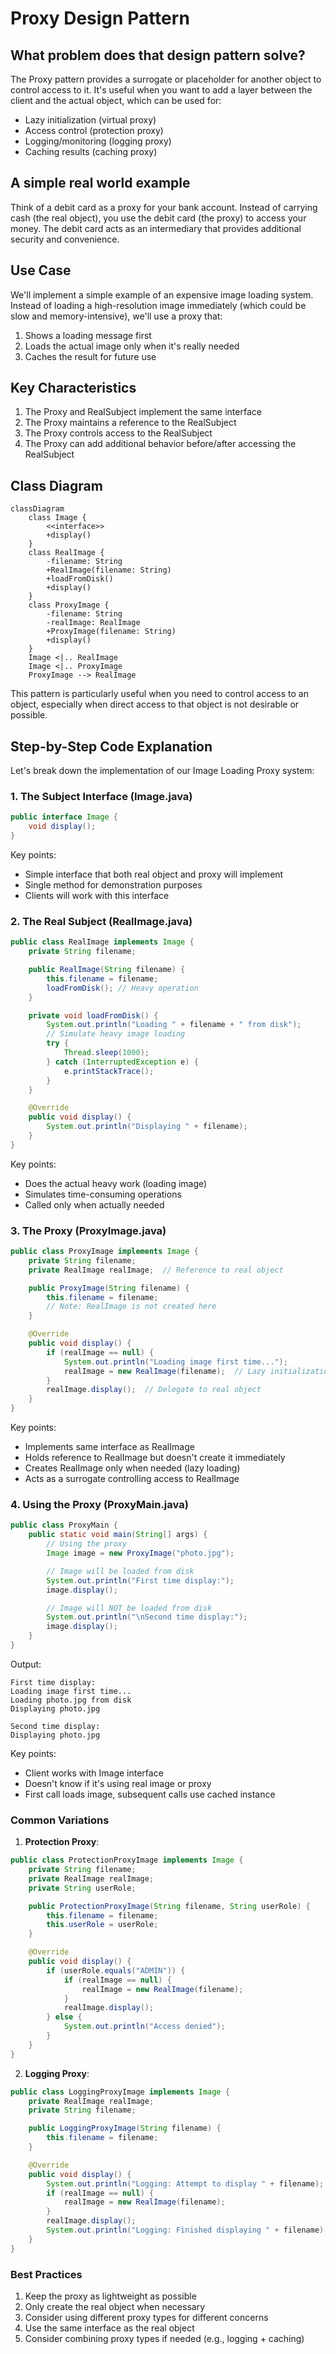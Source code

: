 # Proxy Design Pattern

## What problem does that design pattern solve?
The Proxy pattern provides a surrogate or placeholder for another object to control access to it. It's useful when you want to add a layer between the client and the actual object, which can be used for:
- Lazy initialization (virtual proxy)
- Access control (protection proxy)
- Logging/monitoring (logging proxy)
- Caching results (caching proxy)

## A simple real world example
Think of a debit card as a proxy for your bank account. Instead of carrying cash (the real object), you use the debit card (the proxy) to access your money. The debit card acts as an intermediary that provides additional security and convenience.

## Use Case
We'll implement a simple example of an expensive image loading system. Instead of loading a high-resolution image immediately (which could be slow and memory-intensive), we'll use a proxy that:
1. Shows a loading message first
2. Loads the actual image only when it's really needed
3. Caches the result for future use

## Key Characteristics
1. The Proxy and RealSubject implement the same interface
2. The Proxy maintains a reference to the RealSubject
3. The Proxy controls access to the RealSubject
4. The Proxy can add additional behavior before/after accessing the RealSubject

## Class Diagram
```mermaid
classDiagram
    class Image {
        <<interface>>
        +display()
    }
    class RealImage {
        -filename: String
        +RealImage(filename: String)
        +loadFromDisk()
        +display()
    }
    class ProxyImage {
        -filename: String
        -realImage: RealImage
        +ProxyImage(filename: String)
        +display()
    }
    Image <|.. RealImage
    Image <|.. ProxyImage
    ProxyImage --> RealImage
```

This pattern is particularly useful when you need to control access to an object, especially when direct access to that object is not desirable or possible.

## Step-by-Step Code Explanation

Let's break down the implementation of our Image Loading Proxy system:

### 1. The Subject Interface (Image.java)
```java
public interface Image {
    void display();
}
```
Key points:
- Simple interface that both real object and proxy will implement
- Single method for demonstration purposes
- Clients will work with this interface

### 2. The Real Subject (RealImage.java)
```java
public class RealImage implements Image {
    private String filename;

    public RealImage(String filename) {
        this.filename = filename;
        loadFromDisk(); // Heavy operation
    }

    private void loadFromDisk() {
        System.out.println("Loading " + filename + " from disk");
        // Simulate heavy image loading
        try {
            Thread.sleep(1000);
        } catch (InterruptedException e) {
            e.printStackTrace();
        }
    }

    @Override
    public void display() {
        System.out.println("Displaying " + filename);
    }
}
```
Key points:
- Does the actual heavy work (loading image)
- Simulates time-consuming operations
- Called only when actually needed

### 3. The Proxy (ProxyImage.java)
```java
public class ProxyImage implements Image {
    private String filename;
    private RealImage realImage;  // Reference to real object

    public ProxyImage(String filename) {
        this.filename = filename;
        // Note: RealImage is not created here
    }

    @Override
    public void display() {
        if (realImage == null) {
            System.out.println("Loading image first time...");
            realImage = new RealImage(filename);  // Lazy initialization
        }
        realImage.display();  // Delegate to real object
    }
}
```
Key points:
- Implements same interface as RealImage
- Holds reference to RealImage but doesn't create it immediately
- Creates RealImage only when needed (lazy loading)
- Acts as a surrogate controlling access to RealImage

### 4. Using the Proxy (ProxyMain.java)
```java
public class ProxyMain {
    public static void main(String[] args) {
        // Using the proxy
        Image image = new ProxyImage("photo.jpg");

        // Image will be loaded from disk
        System.out.println("First time display:");
        image.display();

        // Image will NOT be loaded from disk
        System.out.println("\nSecond time display:");
        image.display();
    }
}
```
Output:
```
First time display:
Loading image first time...
Loading photo.jpg from disk
Displaying photo.jpg

Second time display:
Displaying photo.jpg
```
Key points:
- Client works with Image interface
- Doesn't know if it's using real image or proxy
- First call loads image, subsequent calls use cached instance

### Common Variations

1. **Protection Proxy**:
```java
public class ProtectionProxyImage implements Image {
    private String filename;
    private RealImage realImage;
    private String userRole;

    public ProtectionProxyImage(String filename, String userRole) {
        this.filename = filename;
        this.userRole = userRole;
    }

    @Override
    public void display() {
        if (userRole.equals("ADMIN")) {
            if (realImage == null) {
                realImage = new RealImage(filename);
            }
            realImage.display();
        } else {
            System.out.println("Access denied");
        }
    }
}
```

2. **Logging Proxy**:
```java
public class LoggingProxyImage implements Image {
    private RealImage realImage;
    private String filename;

    public LoggingProxyImage(String filename) {
        this.filename = filename;
    }

    @Override
    public void display() {
        System.out.println("Logging: Attempt to display " + filename);
        if (realImage == null) {
            realImage = new RealImage(filename);
        }
        realImage.display();
        System.out.println("Logging: Finished displaying " + filename);
    }
}
```

### Best Practices
1. Keep the proxy as lightweight as possible
2. Only create the real object when necessary
3. Consider using different proxy types for different concerns
4. Use the same interface as the real object
5. Consider combining proxy types if needed (e.g., logging + caching)
